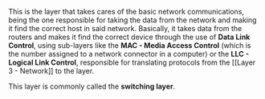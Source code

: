 This is the layer that takes cares of the basic network communications, being the one responsible for taking the data from the network and making it find the correct host in said network. Basically, it takes data from the routers and makes it find the correct device through the use of **Data Link Control**, using sub-layers like the **MAC - Media Access Control** (which is the number assigned to a network connector in a computer) or the **LLC - Logical Link Control**, responsible for translating protocols from the [[Layer 3 - Network]] to the layer.

This layer is commonly called the **switching layer**.